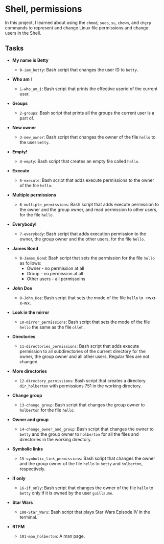 # Shell, permissions
In this project, I learned about using the `chmod`, `sudo`, `su`, `chown`, and `chgrp` commands to represent and change Linux file permissions and change users in the Shell.

## Tasks
* **My name is Betty**
  * `0-iam_betty`: Bash script that changes the user ID to `betty`.

* **Who am I**
  * `1-who_am_i`: Bash script that prints the effective userid of the current user.

* **Groups**
  * `2-groups`: Bash script that prints all the groups the current user is a part of.

* **New owner**
  * `3-new_owner`: Bash script that changes the owner of the file `hello` to the user `betty`.

* **Empty!**
  * `4-empty`: Bash script that creates an empty file called `hello`.

* **Execute**
  * `5-execute`: Bash script that adds execute permissions to the owner of the file `hello`.

* **Multiple permissions**
  * `6-multiple_permissions`: Bash script that adds execute permission to the owner and the group owner, and read permission to other users, for the file `hello`.

* **Everybody!**
  * `7-everybody`: Bash script that adds execution permission to the owner, the group owner and the other users, for the file `hello`.

* **James Bond**
  * `8-James_Bond`: Bash script that sets the permission for the file `hello` as follows:
    * Owner - no permission at all
    * Group - no permission at all
    * Other users - all permissoins

* **John Doe**
  * `9-John_Doe`: Bash script that sets the mode of the file `hello` to -rwxr-x-wx.

* **Look in the mirror**
  * `10-mirror_permissions`: Bash script that sets the mode of the file `hello` the same as the file `olleh`.

* **Directories**
  * `11-directories_permissions`: Bash script that adds execute permission to all subdirectories of the current directory for the owner, the group owner and all other users. Regular files are not changed.

* **More directories**
  * `12-directory_permissions`: Bash script that creates a directory `dir_holberton` with permissions 751 in the working directory.

* **Change group**
  * `13-change_group`: Bash script that changes the group owner to `holberton` for the file `hello`.

* **Owner and group**
  * `14-change_owner_and_group`: Bash script that changes the owner to `betty` and the group owner to `holberton` for all the files and directories in the working directory.

* **Symbolic links**
  * `15-symbolic_link_permissions`: Bash script that changes the owner and the group owner of the file `hello` to `betty` and `holberton`, respectively.

* **If only**
  * `16-if_only`: Bash script that changes the owner of the file `hello` to `betty` only if it is owned by the user `guillaume`.

* **Star Wars**
  * `100-Star_Wars`: Bash script that plays Star Wars Episode IV in the terminal.

* **RTFM**
  * `101-man_holberton`: A man page.
